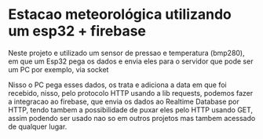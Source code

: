# Estacao meteorológica utilizando um esp32 + firebase

Neste projeto e utilizado um sensor de pressao e temperatura (bmp280), em que um Esp32 pega os dados e envia eles para o servidor que pode ser um PC por exemplo, via socket

Nisso o PC pega esses dados, os trata e adiciona a data em que foi recebido, nisso, pelo protocolo HTTP usando a lib requests, podemos fazer a integracao ao firebase, que envia os dados ao Realtime Database por HTTP,
tendo tambem a possibilidade de puxar eles pelo HTTP usando GET, assim podendo ser usado nao so em outros projetos mas tambem acessado de qualquer lugar.
